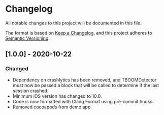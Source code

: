# Changelog
All notable changes to this project will be documented in this file.

The format is based on [Keep a Changelog](https://keepachangelog.com/en/1.0.0/),
and this project adheres to [Semantic Versioning](https://semver.org/spec/v2.0.0.html).

## [1.0.0] - 2020-10-22
### Changed
- Dependency on crashlytics has been removed, and TBOOMDetector must now be passed a block that will be called to determine if the last session crashed.
- Minimum iOS version has changed to 10.0.
- Code is now formatted with Clang Format using pre-commit hooks.
- Removed cocoapods from demo app.
